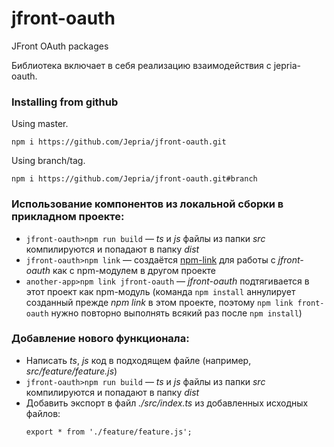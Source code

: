 # jfront-oauth

JFront OAuth packages

Библиотека включает в себя реализацию взаимодействия с jepria-oauth.

### Installing from github

Using master.

```
npm i https://github.com/Jepria/jfront-oauth.git
```

Using branch/tag.

```
npm i https://github.com/Jepria/jfront-oauth.git#branch

```

### Использование компонентов из локальной сборки в прикладном проекте:

- `jfront-oauth>npm run build` — _ts_ и _js_ файлы из папки _src_ компилируются
  и попадают в папку _dist_
- `jfront-oauth>npm link` — создаётся
  [npm-link](https://docs.npmjs.com/cli/link.html) для работы с _jfront-oauth_
  как с npm-модулем в другом проекте
- `another-app>npm link jfront-oauth` — _jfront-oauth_ подтягивается в этот
  проект как npm-модуль (команда `npm install` аннулирует созданный прежде _npm
  link_ в этом проекте, поэтому `npm link front-oauth` нужно повторно выполнять
  всякий раз после `npm install`)

### Добавление нового функционала:

- Написать _ts_, _js_ код в подходящем файле (например,
  _src/feature/feature.js_)
- `jfront-oauth>npm run build` — _ts_ и _js_ файлы из папки _src_ компилируются
  и попадают в папку _dist_
- Добавить экспорт в файл _./src/index.ts_ из добавленных исходных файлов:
  ```
  export * from './feature/feature.js';
  ```

```

```
